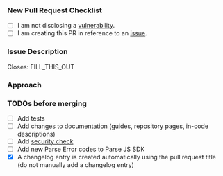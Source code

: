 ### New Pull Request Checklist
<!--
    Please check the following boxes [x] before submitting your issue.
    Click the "Preview" tab for better readability.
    Thanks for contributing to Parse Server!
-->

- [ ] I am not disclosing a [vulnerability](https://github.com/parse-community/parse-server/blob/master/SECURITY.md).
- [ ] I am creating this PR in reference to an [issue](https://github.com/parse-community/parse-server/issues?q=is%3Aissue).

### Issue Description
<!-- Add a brief description of the issue this PR solves. -->

Closes: FILL_THIS_OUT

### Approach
<!-- Add a description of the approach in this PR. -->

### TODOs before merging
<!--
    Add TODOs that need to be completed before merging this PR.
    Delete suggested TODOs that do not apply to this PR.
-->

- [ ] Add tests
- [ ] Add changes to documentation (guides, repository pages, in-code descriptions)
- [ ] Add [security check](https://github.com/parse-community/parse-server/blob/master/CONTRIBUTING.md#security-checks)
- [ ] Add new Parse Error codes to Parse JS SDK <!-- no hard-coded error codes in Parse Server -->
- [x] A changelog entry is created automatically using the pull request title (do not manually add a changelog entry)
